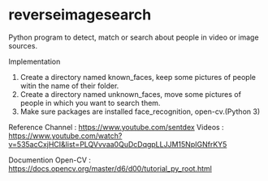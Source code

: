 # reverseimagesearch
Python program to detect, match or search about people in video or image sources.

Implementation
1. Create a directory named known_faces, keep some pictures of people witin the name of their folder.
2. Create a directory named unknown_faces, move some pictures of people in which you want to search them.
3. Make sure packages are installed face_recognition, open-cv.(Python 3)

Reference
Channel : https://www.youtube.com/sentdex
Videos : https://www.youtube.com/watch?v=535acCxjHCI&list=PLQVvvaa0QuDcDqgpLLJJM15NpIGNfrKY5

Documention
Open-CV : https://docs.opencv.org/master/d6/d00/tutorial_py_root.html
